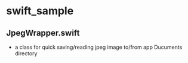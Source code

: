 # swift_sample
## JpegWrapper.swift
- a class for quick saving/reading jpeg image to/from app Ducuments directory 
